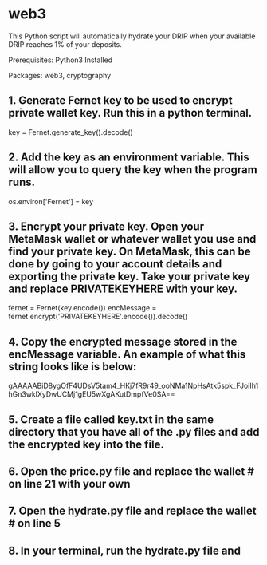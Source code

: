 # web3

This Python script will automatically hydrate your DRIP when your available DRIP reaches 1% of your deposits.

Prerequisites:
Python3 Installed 

Packages:
web3, cryptography

## 1. Generate Fernet key to be used to encrypt private wallet key. Run this in a python terminal.

key = Fernet.generate_key().decode()

## 2. Add the key as an environment variable. This will allow you to query the key when the program runs.

os.environ['Fernet'] = key

## 3. Encrypt your private key. Open your MetaMask wallet or whatever wallet you use and find your private key. On MetaMask, this can be done by going to your account details and exporting the private key. Take your private key and replace PRIVATEKEYHERE with your key.

fernet = Fernet(key.encode())
encMessage = fernet.encrypt('PRIVATEKEYHERE'.encode()).decode()

## 4. Copy the encrypted message stored in the encMessage variable. An example of what this string looks like is below: 

gAAAAABiD8ygOfF4UDsV5tam4_HKj7fR9r49_ooNMa1NpHsAtk5spk_FJoiIh1hGn3wklXyDwUCMj1gEU5wXgAKutDmpfVe0SA==

## 5. Create a file called key.txt in the same directory that you have all of the .py files and add the encrypted key into the file. 

## 6. Open the price.py file and replace the wallet # on line 21 with your own

## 7. Open the hydrate.py file and replace the wallet # on line 5

## 8. In your terminal, run the hydrate.py file and 
